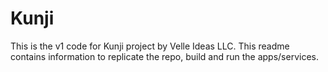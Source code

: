 # Kunji
This is the v1 code for Kunji project by Velle Ideas LLC.
This readme contains information to replicate the repo, build and run the apps/services.

